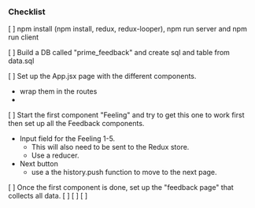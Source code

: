 ### Checklist

[ ] npm install (npm install, redux, redux-looper), npm run server and npm run client

[ ] Build a DB called "prime_feedback" and create sql and table from data.sql

[ ] Set up the App.jsx page with the different components. 
- wrap them in the routes
- 

[ ] Start the first component "Feeling" and try to get this one to work first then set up all the Feedback components. 
 - Input field for the Feeling 1-5.
    * This will also need to be sent to the Redux store.
    * Use a reducer. 
 - Next button
    * use a the history.push function to move to the next page. 
 
[ ] Once the first component is done, set up the "feedback page" that collects all data. 
[ ]
[ ]
[ ]